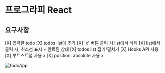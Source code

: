 # 프로그라피 React 

## 요구사항
[X] 입력한 todo
[X] todos list에 추가
[X] 'x' 버튼 클릭 시 list에서 삭제
[X] list에서 클릭 시, 취소선 표시 + 완료된 상태
[X] todos list 접기/펼치기
[X] Hooks API 사용
[X] 부트스트랩 사용 x
[X] position: absolute 사용 x

![todoApp](./imge/todoApp.png)